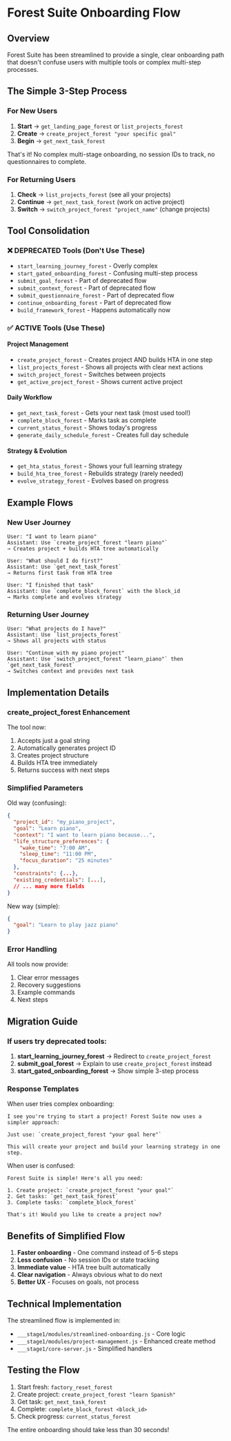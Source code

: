 # Forest Suite Onboarding Flow

## Overview

Forest Suite has been streamlined to provide a single, clear onboarding path that doesn't confuse users with multiple tools or complex multi-step processes.

## The Simple 3-Step Process

### For New Users

1. **Start** → `get_landing_page_forest` or `list_projects_forest`
2. **Create** → `create_project_forest "your specific goal"`
3. **Begin** → `get_next_task_forest`

That's it! No complex multi-stage onboarding, no session IDs to track, no questionnaires to complete.

### For Returning Users

1. **Check** → `list_projects_forest` (see all your projects)
2. **Continue** → `get_next_task_forest` (work on active project)
3. **Switch** → `switch_project_forest "project_name"` (change projects)

## Tool Consolidation

### ❌ DEPRECATED Tools (Don't Use These)
- `start_learning_journey_forest` - Overly complex
- `start_gated_onboarding_forest` - Confusing multi-step process
- `submit_goal_forest` - Part of deprecated flow
- `submit_context_forest` - Part of deprecated flow
- `submit_questionnaire_forest` - Part of deprecated flow
- `continue_onboarding_forest` - Part of deprecated flow
- `build_framework_forest` - Happens automatically now

### ✅ ACTIVE Tools (Use These)

#### Project Management
- `create_project_forest` - Creates project AND builds HTA in one step
- `list_projects_forest` - Shows all projects with clear next actions
- `switch_project_forest` - Switches between projects
- `get_active_project_forest` - Shows current active project

#### Daily Workflow
- `get_next_task_forest` - Gets your next task (most used tool!)
- `complete_block_forest` - Marks task as complete
- `current_status_forest` - Shows today's progress
- `generate_daily_schedule_forest` - Creates full day schedule

#### Strategy & Evolution
- `get_hta_status_forest` - Shows your full learning strategy
- `build_hta_tree_forest` - Rebuilds strategy (rarely needed)
- `evolve_strategy_forest` - Evolves based on progress

## Example Flows

### New User Journey
```
User: "I want to learn piano"
Assistant: Use `create_project_forest "learn piano"`
→ Creates project + builds HTA tree automatically

User: "What should I do first?"
Assistant: Use `get_next_task_forest`
→ Returns first task from HTA tree

User: "I finished that task"
Assistant: Use `complete_block_forest` with the block_id
→ Marks complete and evolves strategy
```

### Returning User Journey
```
User: "What projects do I have?"
Assistant: Use `list_projects_forest`
→ Shows all projects with status

User: "Continue with my piano project"
Assistant: Use `switch_project_forest "learn_piano"` then `get_next_task_forest`
→ Switches context and provides next task
```

## Implementation Details

### create_project_forest Enhancement

The tool now:
1. Accepts just a goal string
2. Automatically generates project ID
3. Creates project structure
4. Builds HTA tree immediately
5. Returns success with next steps

### Simplified Parameters

Old way (confusing):
```json
{
  "project_id": "my_piano_project",
  "goal": "Learn piano",
  "context": "I want to learn piano because...",
  "life_structure_preferences": {
    "wake_time": "7:00 AM",
    "sleep_time": "11:00 PM",
    "focus_duration": "25 minutes"
  },
  "constraints": {...},
  "existing_credentials": [...],
  // ... many more fields
}
```

New way (simple):
```json
{
  "goal": "Learn to play jazz piano"
}
```

### Error Handling

All tools now provide:
1. Clear error messages
2. Recovery suggestions
3. Example commands
4. Next steps

## Migration Guide

### If users try deprecated tools:

1. **start_learning_journey_forest** → Redirect to `create_project_forest`
2. **submit_goal_forest** → Explain to use `create_project_forest` instead
3. **start_gated_onboarding_forest** → Show simple 3-step process

### Response Templates

When user tries complex onboarding:
```
I see you're trying to start a project! Forest Suite now uses a simpler approach:

Just use: `create_project_forest "your goal here"`

This will create your project and build your learning strategy in one step.
```

When user is confused:
```
Forest Suite is simple! Here's all you need:

1. Create project: `create_project_forest "your goal"`
2. Get tasks: `get_next_task_forest`
3. Complete tasks: `complete_block_forest`

That's it! Would you like to create a project now?
```

## Benefits of Simplified Flow

1. **Faster onboarding** - One command instead of 5-6 steps
2. **Less confusion** - No session IDs or state tracking
3. **Immediate value** - HTA tree built automatically
4. **Clear navigation** - Always obvious what to do next
5. **Better UX** - Focuses on goals, not process

## Technical Implementation

The streamlined flow is implemented in:
- `___stage1/modules/streamlined-onboarding.js` - Core logic
- `___stage1/modules/project-management.js` - Enhanced create method
- `___stage1/core-server.js` - Simplified handlers

## Testing the Flow

1. Start fresh: `factory_reset_forest`
2. Create project: `create_project_forest "learn Spanish"`
3. Get task: `get_next_task_forest`
4. Complete: `complete_block_forest <block_id>`
5. Check progress: `current_status_forest`

The entire onboarding should take less than 30 seconds!
